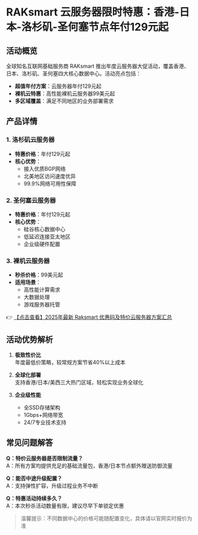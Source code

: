 # RAKsmart 云服务器限时特惠：香港-日本-洛杉矶-圣何塞节点年付129元起

## 活动概览

全球知名互联网基础服务商 RAKsmart 推出年度云服务器大促活动，覆盖香港、日本、洛杉矶、圣何塞四大核心数据中心。活动亮点包括：
- **超值年付方案**：云服务器年付129元起
- **裸机云特惠**：高性能裸机云服务器99美元起
- **多区域覆盖**：满足不同地区的业务部署需求

## 产品详情

### 1. 洛杉矶云服务器
- **特惠价格**：年付129元起
- **核心优势**：
  - 接入优质BGP网络
  - 北美地区访问速度优异
  - 99.9%网络可用性保障

### 2. 圣何塞云服务器
- **特惠价格**：年付129元起
- **核心优势**：
  - 硅谷核心数据中心
  - 低延迟连接亚太地区
  - 企业级硬件配置

### 3. 裸机云服务器
- **秒杀价格**：99美元起
- **适用场景**：
  - 高性能计算需求
  - 大数据处理
  - 游戏服务器托管

👉 [【点击查看】2025年最新 Raksmart 优惠码及特价云服务器方案汇总](https://bit.ly/raksmart)

## 活动优势解析

1. **极致性价比**  
   年度最低价策略，较常规方案节省40%以上成本

2. **全球化部署**  
   支持香港/日本/美西三大热门区域，轻松实现业务全球化

3. **企业级性能**  
   - 全SSD存储架构
   - 1Gbps+网络带宽
   - 24/7专业技术支持

## 常见问题解答

**Q：特价云服务器是否限制流量？**  
A：所有方案均提供充足的基础流量包，香港/日本节点额外赠送防御流量

**Q：能否中途升级配置？**  
A：支持弹性扩容，升级过程业务不中断

**Q：特惠活动持续多久？**  
A：本次秒杀活动数量有限，建议尽早下单锁定优惠

> 温馨提示：不同数据中心的价格可能随配置变化，具体请以官网实时报价为准